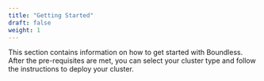 ```yaml
---
title: "Getting Started"
draft: false
weight: 1
---
```


This section contains information on how to get started with Boundless. After the pre-requisites are met, you can select your cluster type and follow the instructions to deploy your cluster.
